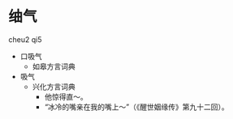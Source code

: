 



# 䌷气
cheu2 qi5
+ 口吸气
  * 如皋方言词典
+ 吸气
  * 兴化方言词典
    - 他惊得直～。
    - “冰冷的嘴亲在我的嘴上～”（《醒世姻缘传》第九十二回）。

